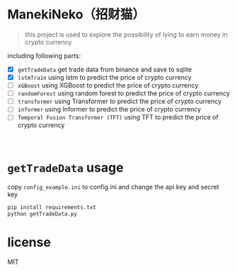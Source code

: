# ManekiNeko（招财猫）
> this project is used to explore the possibility of lying to earn money in crypto currency  

including following parts:
- [x] `getTradeData` get trade data from binance and save to sqlite
- [x] `lstmTrain` using lstm to predict the price of crypto currency
- [ ] `xGBoost` using XGBoost to predict the price of crypto currency
- [ ] `randomForest` using random forest to predict the price of crypto currency
- [ ] `transformer` using Transformer to predict the price of crypto currency
- [ ] `informer` using Informer to predict the price of crypto currency
- [ ] `Temporal Fusion Transformer (TFT)` using TFT to predict the price of crypto currency
<br>

# `getTradeData` usage
copy `config_example.ini` to config.ini and change the api key and secret key

```bash
pip install requirements.txt
python getTradeData.py
```


# license
MIT

